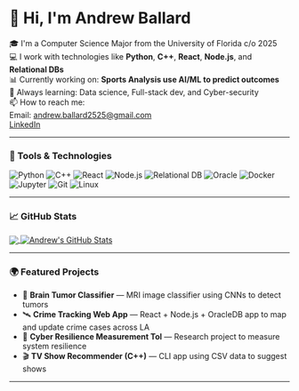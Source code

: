 # 👋 Hi, I'm Andrew Ballard

🎓 I'm a Computer Science Major from the University of Florida c/o 2025  
💻 I work with technologies like **Python**, **C++**, **React**, **Node.js**, and **Relational DBs**  
📊 Currently working on: **Sports Analysis use AI/ML to predict outcomes**   
🌱 Always learning: Data science, Full-stack dev, and Cyber-security  
📫 How to reach me:  
    Email: andrew.ballard2525@gmail.com  
    <a href="https://www.linkedin.com/in/andrew-cody-ballard/" target="_blank">LinkedIn</a>  


---

### 🔧 Tools & Technologies

![Python](https://img.shields.io/badge/Python-3776AB?style=flat&logo=python&logoColor=white)
![C++](https://img.shields.io/badge/C%2B%2B-00599C?style=flat&logo=c%2B%2B&logoColor=white)
![React](https://img.shields.io/badge/React-61DAFB?style=flat&logo=react&logoColor=white)
![Node.js](https://img.shields.io/badge/Node.js-339933?style=flat&logo=nodedotjs&logoColor=white)
![Relational DB](https://img.shields.io/badge/Relational%20DB-SQL-blue?style=flat&logo=database&logoColor=white)
![Oracle](https://img.shields.io/badge/Oracle-F80000?style=flat&logo=oracle&logoColor=white)
![Docker](https://img.shields.io/badge/Docker-2496ED?style=flat&logo=docker&logoColor=white)
![Jupyter](https://img.shields.io/badge/Jupyter-F37626?style=flat&logo=jupyter&logoColor=white)
![Git](https://img.shields.io/badge/Git-F05032?style=flat&logo=git&logoColor=white)
![Linux](https://img.shields.io/badge/Linux-FCC624?style=flat&logo=linux&logoColor=black)

---

### 📈 GitHub Stats

<a href="https://github.com/andrewb2011/andrewb2011">
  <img align="center" src="https://github-readme-stats.vercel.app/api/top-langs/?username=andrewb2011&hide=java,html,jupyter%20notebook,tex&title_color=ffffff&text_color=c9cacc&icon_color=2bbc8a&bg_color=1d1f21&langs_count=5" />
</a>
<a href="https://github.com/andrewb2011/andrewb2011">
  <img align="center" src="https://github-readme-stats.vercel.app/api?username=andrewb2011&show_icons=true&line_height=27&count_private=true&title_color=ffffff&text_color=c9cacc&icon_color=2bbc8a&bg_color=1d1f21" alt="Andrew's GitHub Stats" />
</a>


---

### 🌍 Featured Projects

- 🔬 **Brain Tumor Classifier** — MRI image classifier using CNNs to detect tumors  
- 🛰️ **Crime Tracking Web App** — React + Node.js + OracleDB app to map and update crime cases across LA  
- 🧪 **Cyber Resilience Measurement Tol** — Research project to measure system resilience  
- 🎬 **TV Show Recommender (C++)** — CLI app using CSV data to suggest shows

---

<!--
**andrewb2011/andrewb2011** is a ✨ _special_ ✨ repository because its `README.md` (this file) appears on your GitHub profile.

Here are some ideas to get you started:

- 🔭 I’m currently working on ...
- 🌱 I’m currently learning ...
- 👯 I’m looking to collaborate on ...
- 🤔 I’m looking for help with ...
- 💬 Ask me about ...
- 📫 How to reach me: ...
- 😄 Pronouns: ...
- ⚡ Fun fact: ...
-->
